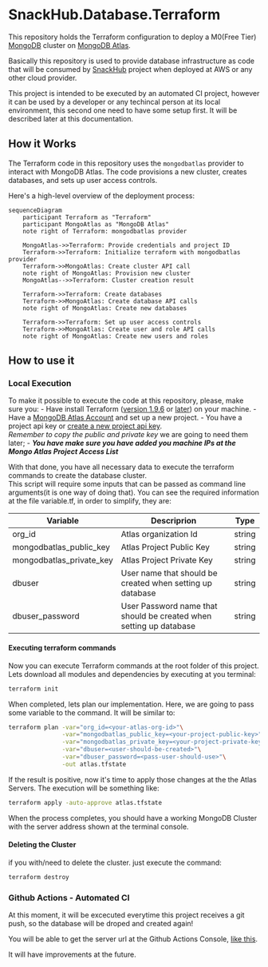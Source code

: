 # SnackHub.Database.Terraform

This repository holds the Terraform configuration to deploy a M0(Free Tier) [MongoDB](https://www.mongodb.com/) cluster on [MongoDB Atlas](https://www.mongodb.com/atlas). <br>

Basically this repository is used to provide database infrastructure as code that will be consumed by [SnackHub](https://github.com/Team-One-Pos-Tech/SnackHub) project when deployed at AWS or any other cloud provider.

This project is intended to be executed by an automated CI project, however it can be used by a developer or any techincal person at its local environment, this second one need to have some setup first. It will be described later at this documentation.


## How it Works

The Terraform code in this repository uses the `mongodbatlas` provider to interact with MongoDB Atlas. The code provisions a new cluster, creates databases, and sets up user access controls.

Here's a high-level overview of the deployment process:

```mermaid
sequenceDiagram
    participant Terraform as "Terraform"
    participant MongoAtlas as "MongoDB Atlas"
    note right of Terraform: mongodbatlas provider

    MongoAtlas->>Terraform: Provide credentials and project ID
    Terraform->>Terraform: Initialize terraform with mongodbatlas provider
    Terraform->>MongoAtlas: Create cluster API call
    note right of MongoAtlas: Provision new cluster
    MongoAtlas-->>Terraform: Cluster creation result

    Terraform->>Terraform: Create databases
    Terraform->>MongoAtlas: Create database API calls
    note right of MongoAtlas: Create new databases

    Terraform->>Terraform: Set up user access controls
    Terraform->>MongoAtlas: Create user and role API calls
    note right of MongoAtlas: Create new users and roles

```


## How to use it

### Local Execution

To make it possible to execute the code at this repository, please, make sure you:
    - Have install Terraform ([version 1.9.6](https://github.com/hashicorp/terraform/releases/tag/v1.9.6) or [later](https://github.com/hashicorp/terraform/releases)) on your machine.
	- Have a [MongoDB Atlas Account](https://account.mongodb.com/account/login) and set up a new project.
    - You have a project api key or [create a new project api key](https://www.mongodb.com/docs/atlas/configure-api-access-project/#change-an-api-key-s-roles-in-a-project).  <br> _Remember to copy the public and private key_ we are going to need them later;
    - ***You have make sure you have added you machine IPs at the Mongo Atlas Project Access List***

With that done, you have all necessary data to execute the terraform commands to create the database cluster. <br>
This script will require some inputs that can be passed as command line arguments(it is one way of doing that). You can see the required information at the file variable.tf, in order to simplify, they are:

| Variable                 | Descriprion                                                        | Type   |
|--------------------------|--------------------------------------------------------------------|--------|
| org_id                   | Atlas organization Id                                              | string |
| mongodbatlas_public_key  | Atlas Project Public Key                                           | string |
| mongodbatlas_private_key | Atlas Project Private Key                                          | string |
| dbuser                   | User name that should be created when setting up database          | string |
| dbuser_password          | User Password name that should be created when setting up database | string |


#### Executing terraform commands
Now you can execute Terraform commands at the root folder of this project.
Lets download all modules and dependencies by executing at you terminal:

```sh
terraform init
```

When completed, lets plan our implementation. Here, we are going to pass some variable to the command. It will be similar to:

```sh
terraform plan -var="org_id=<your-atlas-org-id>"\
               -var="mongodbatlas_public_key=<your-project-public-key>"\
               -var="mongodbatlas_private_key=<your-project-private-key>"\
               -var="dbuser=<user-should-be-created>"\
               -var="dbuser_password=<pass-user-should-use>"\
               -out atlas.tfstate
```

If the result is positive, now it's time to apply those changes at the the Atlas Servers.
The execution will be something like:

```sh
terraform apply -auto-approve atlas.tfstate
```

When the process completes, you should have a working MongoDB Cluster with the server address shown at the terminal console.

#### Deleting the Cluster

if you with/need to delete the cluster. just execute the command:

```sh
terraform destroy
```

### Github Actions - Automated CI

At this moment, it will be excecuted everytime this project receives a git push, so the database will be droped and created again!

You will be able to get the server url at the Github Actions Console, [like this](https://github.com/Team-One-Pos-Tech/SnackHub.Database.Terraform/actions/runs/11115982873/job/30885401609#step:7:160).

It will have improvements at the future.
